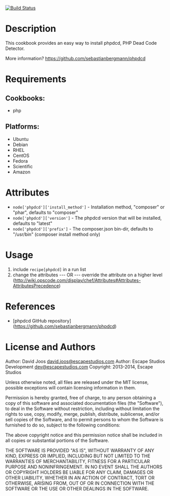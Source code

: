 [![Build Status](https://secure.travis-ci.org/escapestudios-cookbooks/phpdcd.png)](http://travis-ci.org/escapestudios-cookbooks/phpdcd)

Description
===========

This cookbook provides an easy way to install phpdcd, PHP Dead Code Detector.

More information?
https://github.com/sebastianbergmann/phpdcd

Requirements
============

## Cookbooks:

* php

## Platforms:

* Ubuntu
* Debian
* RHEL
* CentOS
* Fedora
* Scientific
* Amazon

Attributes
==========

* `node['phpdcd']['install_method']` - Installation method, "composer" or "phar", defaults to "composer"
* `node['phpdcd']['version']` - The phpdcd version that will be installed, defaults to "latest"
* `node['phpdcd']['prefix']` - The composer.json bin-dir, defaults to "/usr/bin" (composer install method only)

Usage
=====

1) include `recipe[phpdcd]` in a run list
2)
	change the attributes
	--- OR ---
	override the attribute on a higher level (http://wiki.opscode.com/display/chef/Attributes#Attributes-AttributesPrecedence)

References
==========

* [phpdcd GitHub repository] (https://github.com/sebastianbergmann/phpdcd)

License and Authors
===================

Author: David Joos <david.joos@escapestudios.com>
Author: Escape Studios Development <dev@escapestudios.com>
Copyright: 2013-2014, Escape Studios

Unless otherwise noted, all files are released under the MIT license,
possible exceptions will contain licensing information in them.

Permission is hereby granted, free of charge, to any person obtaining a copy
of this software and associated documentation files (the "Software"), to deal
in the Software without restriction, including without limitation the rights
to use, copy, modify, merge, publish, distribute, sublicense, and/or sell
copies of the Software, and to permit persons to whom the Software is
furnished to do so, subject to the following conditions:

The above copyright notice and this permission notice shall be included in
all copies or substantial portions of the Software.

THE SOFTWARE IS PROVIDED "AS IS", WITHOUT WARRANTY OF ANY KIND, EXPRESS OR
IMPLIED, INCLUDING BUT NOT LIMITED TO THE WARRANTIES OF MERCHANTABILITY,
FITNESS FOR A PARTICULAR PURPOSE AND NONINFRINGEMENT. IN NO EVENT SHALL THE
AUTHORS OR COPYRIGHT HOLDERS BE LIABLE FOR ANY CLAIM, DAMAGES OR OTHER
LIABILITY, WHETHER IN AN ACTION OF CONTRACT, TORT OR OTHERWISE, ARISING FROM,
OUT OF OR IN CONNECTION WITH THE SOFTWARE OR THE USE OR OTHER DEALINGS IN
THE SOFTWARE.